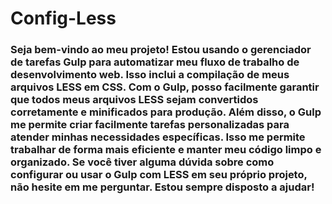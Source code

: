 # Config-Less
### Seja bem-vindo ao meu projeto! Estou usando o gerenciador de tarefas Gulp para automatizar meu fluxo de trabalho de desenvolvimento web. Isso inclui a compilação de meus arquivos LESS em CSS. Com o Gulp, posso facilmente garantir que todos meus arquivos LESS sejam convertidos corretamente e minificados para produção. Além disso, o Gulp me permite criar facilmente tarefas personalizadas para atender minhas necessidades específicas. Isso me permite trabalhar de forma mais eficiente e manter meu código limpo e organizado. Se você tiver alguma dúvida sobre como configurar ou usar o Gulp com LESS em seu próprio projeto, não hesite em me perguntar. Estou sempre disposto a ajudar!
